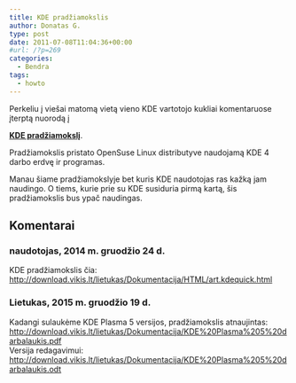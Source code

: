 ```yaml
---
title: KDE pradžiamokslis
author: Donatas G.
type: post
date: 2011-07-08T11:04:36+00:00
#url: /?p=269
categories:
  - Bendra
tags:
  - howto
---
```

Perkeliu į viešai matomą vietą vieno KDE vartotojo kukliai komentaruose įterptą nuorodą į 

**[KDE pradžiamokslį][1]**. 

Pradžiamokslis pristato OpenSuse Linux distributyve naudojamą KDE 4 darbo erdvę ir programas.

Manau šiame pradžiamokslyje bet kuris KDE naudotojas ras kažką jam naudingo. O tiems, kurie prie su KDE susiduria pirmą kartą, šis pradžiamokslis bus ypač naudingas.

 [1]: http://ftp.akl.lt/users/embar/Dokumentacija/art.kdequick.html

## Komentarai

### naudotojas, 2014 m. gruodžio 24 d.
KDE pradžiamokslis čia:  
<a href="http://download.vikis.lt/lietukas/Dokumentacija/HTML/art.kdequick.html" rel="nofollow ugc">http://download.vikis.lt/lietukas/Dokumentacija/HTML/art.kdequick.html</a>

### Lietukas, 2015 m. gruodžio 19 d.
Kadangi sulaukėme KDE Plasma 5 versijos, pradžiamokslis atnaujintas: <a href="http://download.vikis.lt/lietukas/Dokumentacija/KDE%20Plasma%205%20darbalaukis.pdf" rel="nofollow ugc">http://download.vikis.lt/lietukas/Dokumentacija/KDE%20Plasma%205%20darbalaukis.pdf</a>  
Versija redagavimui: <a href="http://download.vikis.lt/lietukas/Dokumentacija/KDE%20Plasma%205%20darbalaukis.odt" rel="nofollow ugc">http://download.vikis.lt/lietukas/Dokumentacija/KDE%20Plasma%205%20darbalaukis.odt</a>
